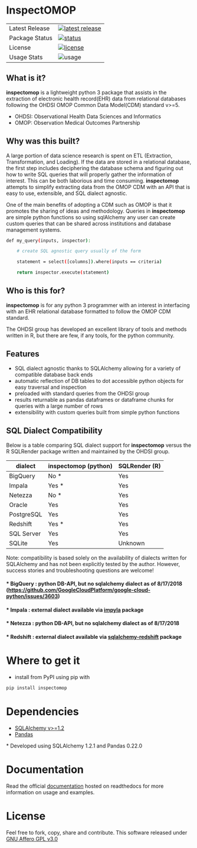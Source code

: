 # InspectOMOP

<table>
<tr>
  <td>Latest Release</td>
  <td>
    <a href="https://pypi.org/project/InspectOMOP/">
    <img src="https://img.shields.io/pypi/v/InspectOMOP.svg" alt="latest release" />
    </a>
  </td>
</tr>
<tr>
  <td>Package Status</td>
  <td>
		<a href="https://pypi.org/project/inspectomop/">
		<img src="https://img.shields.io/pypi/status/inspectomop.svg" alt="status" /></td>
		</a>
</tr>
<tr>
  <td>License</td>
  <td>
    <a href="https://github.com/pandas-dev/pandas/blob/master/LICENSE">
    <img src="https://img.shields.io/pypi/l/InspectOMOP.svg" alt="license" />
    </a>
</td>
</tr>
<tr>
  <td>Usage Stats</td>
  <td>
    <img src="https://img.shields.io/pypi/dm/InspectOMOP.svg" alt="usage" />
    </a>
</td>
</tr>
</table>

## What is it?

**inspectomop** is a lightweight python 3 package that assists in the extraction of electronic health record(EHR) data from relational databases following the OHDSI OMOP Common Data Model(CDM) standard v>=5.  

* OHDSI: Observational Health Data Sciences and Informatics
* OMOP: Observation Medical Outcomes Partnership

## Why was this built?
A large portion of data science research is spent on ETL (Extraction, Transformation, and Loading).  If the data are stored in a relational database, the first step includes deciphering the database schema and figuring out how to write SQL queries that will properly gather the information of interest.  This can be both laborious and time consuming.  **inspectomop** attempts to simplify extracting data from the OMOP CDM with an API that is easy to use, extensible, and SQL dialect agnostic.

One of the main benefits of adopting a CDM such as OMOP is that it promotes the sharing of ideas and methodology.  Queries in **inspectomop** are simple python functions so using sqlAlchemy any user can create custom queries that can be shared across institutions and database management systems.

```sh
def my_query(inputs, inspector):

    # create SQL agnostic query usually of the form

    statement = select([columns]).where(inputs == criteria)

    return inspector.execute(statement)
```

## Who is this for?

**inspectomop** is for any python 3 programmer with an interest in interfacing with an EHR relational database formatted to follow the OMOP CDM standard.

The OHDSI group has developed an excellent library of tools and methods written in R, but there are few, if any tools, for the python community.


## Features
- SQL dialect agnostic thanks to SQLAlchemy allowing for a variety of compatible database back ends
- automatic reflection of DB tables to dot accessible python objects for easy traversal and inspection
- preloaded with standard queries from the OHDSI group
- results returnable as pandas dataframes or dataframe chunks for queries with a large number of rows
- extensibility with custom queries built from simple python functions

## SQL Dialect Compatibility

Below is a table comparing SQL dialect support for **inspectomop** versus the R SQLRender package written and maintained by the OHDSI group.  

| dialect | inspectomop (python) | SQLRender (R) |
| --- | --- | --- |
| BigQuery | No \* | Yes |
| Impala | Yes \* | Yes |
| Netezza | No \* | Yes |
| Oracle | Yes | Yes |
| PostgreSQL | Yes | Yes |
| Redshift | Yes \* | Yes
| SQL Server | Yes | Yes |
| SQLite | Yes | Unknown |

Note: compatibility is based solely on the availability of dialects written for SQLAlchemy and has not been explicitly tested by the author.  However, success stories and troubleshooting questions are welcome!

#### \* BigQuery : python DB-API, but no sqlalchemy dialect as of 8/17/2018 (https://github.com/GoogleCloudPlatform/google-cloud-python/issues/3603)
#### \* Impala : external dialect available via [impyla](https://pypi.org/project/impyla/) package
#### \* Netezza : python DB-API, but no sqlalchemy dialect as of 8/17/2018
#### \* Redshift : external dialect available via [sqlalchemy-redshift](https://pypi.org/project/sqlalchemy-redshift/) package

# Where to get it
* install from PyPI using pip with
```sh
pip install inspectomop
```
# Dependencies
- [SQLAlchemy v>=1.2](https://www.sqlalchemy.org)
- [Pandas](https://pandas.pydata.org)

\* Developed using SQLAlchemy 1.2.1 and Pandas 0.22.0

# Documentation
Read the official [documentation](https://inpsectomop.readthedocs.io/en/master/) hosted on readthedocs for more information on usage and examples.

# License
Feel free to fork, copy, share and contribute.  This software released under [GNU Affero GPL v3.0](https://github.com/jbadger3/inspectomop/tree/maste/LICENSE.md)  
